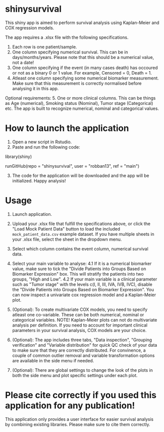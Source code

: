 # shinysurvival

This shiny app is aimed to perform survival analysis using Kaplan-Meier and COX regression models. 

The app requires a .xlsx file with the following specifications. 

1. Each row is one patient/sample.
2. One column specifying numerical survival. This can be in days/months/years. Please note that this should be a numerical value, not a date!
3. One column specifying if the event (in many cases death) has occoured or not as a binary 0 or 1 value. For example, Censored = 0, Death = 1.
4. Atleast one column specifying some numerical biomarker measurement. Make sure that this measurement is correctly normalised before analysing it in this app.

Optional requirements: 
5. One or more clinical columns. This can be things as Age (numerical), Smoking status (Nominal), Tumor stage (Categorical) etc. The app is built to recognize numerical, nominal and categorical values.

# How to launch the application 

1. Open a new script in Rstudio.
2. Paste and run the following code:

library(shiny)

runGitHub(repo = "shinysurvival", user = "robban13", ref = "main")

3. The code for the application will be downloaded and the app will be initialized. Happy analysis! 


# Usage 

1. Launch application.
2. Upload your .xlsx file that fulfill the specifications above, or click the "Load Mock Patient Data" button to load the included `mock_patient_data.csv` example dataset. If you have multiple sheets in your .xlsx file, select the sheet in the dropdown menu.
3. Select which column contains the event column, numerical survival data.
4. Select your main variable to analyse:
   4.1 If it is a numerical biomarker value, make sure to tick the "Divide Patients into Groups Based on Biomarker Expression" box. This will stratify the patients into two groups, "High and Low".
   4.2 If your main variable is a clinical parameter such as "Tumor stage" with the levels c(I, II, III, IVA, IVB, IVC), disable the "Divide Patients into Groups Based on Biomarker Expression".
You can now inspect a univariate cox regression model and a Kaplan-Meier plot.

5. (Optional): To create multivariate COX models, you need to specify atleast one co-variable. These can be both numerical, nominal or categorical variables.
   NOTE! Kaplan-Meier plots can not do multivariate analysis per definition. If you need to account for important clinical parameters in your survival analysis, COX models are your choice.
6. (Optional): The app includes three tabs, "Data inspection", "Grouping verification" and "Variable distribution" for quick QC check of your data to make sure that they are correctly distributed. For convinence, a couple of common outlier removal and variable transformation options are available in the side menu if needed.
7. (Optional): There are global settings to change the look of the plots in both the side menu and plot specific settings under each plot.

# Please cite correctly if you used this application for any publication! 
This application only provides a user interface for easier survival analysis by combining existing libraries. Please make sure to cite them correctly. 
